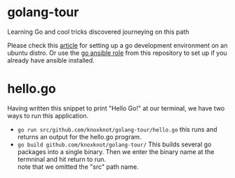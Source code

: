 # golang-tour
Learning Go and cool tricks discovered journeying on this path

Please check this [article](https://medium.com/@nwoyesamuelc/a-neater-go-local-development-environment-hello-go-9ba77598f7b4) for setting up a go development environment on an ubuntu distro. Or use the [go ansible role](https://github.com/knoxknot/ansible-roles.git) from this repository to set up if you already have ansible installed.

 # hello.go

Having written this snippet to print "Hello Go!" at our terminal, we have two ways to run this application.
  - ```go run src/github.com/knoxknot/golang-tour/hello.go```   this runs and returns an output for the hello.go program.
  - <code>go build github.com/knoxknot/golang-tour/</code> This builds several go packages into a single binary. Then we enter the binary name at the termninal and hit return to run.<aside> note that we omitted the "src" path name. </aside>
